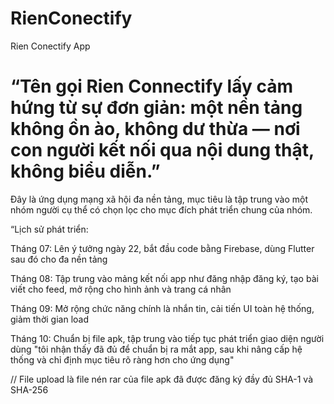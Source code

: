 # RienConectify
Rien Conectify App
# “Tên gọi Rien Connectify lấy cảm hứng từ sự đơn giản: một nền tảng không ồn ào, không dư thừa — nơi con người kết nối qua nội dung thật, không biểu diễn.”
Đây là ứng dụng mạng xã hội đa nền tảng, mục tiêu là tập trung vào một nhóm người cụ thể có chọn lọc cho mục đích phát triển chung của nhóm.

“Lịch sử phát triển:

Tháng 07: Lên ý tưởng ngày 22, bắt đầu code bằng Firebase, dùng Flutter sau đó cho đa nền tảng
    
    
Tháng 08: Tập trung vào mảng kết nối app như đăng nhập đăng ký, tạo bài viết cho feed, mở rộng cho hình ảnh và trang cá nhân

Tháng 09: Mở rộng chức năng chính là nhắn tin, cải tiến UI toàn hệ thống, giảm thời gian load

Tháng 10: Chuẩn bị file apk, tập trung vào tiếp tục phát triển giao diện người dùng
    "tôi nhận thấy đã đủ để chuẩn bị ra mắt app, sau khi nâng cấp hệ thống và chỉ định mục tiêu rõ ràng hơn cho ứng dụng"

// File upload là file nén rar của file apk đã được đăng ký đầy đủ SHA-1 và SHA-256
